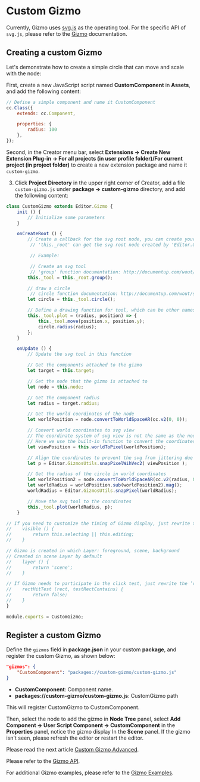 # Custom Gizmo

Currently, Gizmo uses [svg.js](http://svgjs.com/) as the operating tool. For the specific API of `svg.js`, please refer to the [Gizmo](http://documentup.com/wout/svg.js) documentation.

## Creating a custom Gizmo

Let's demonstrate how to create a simple circle that can move and scale with the node:

First, create a new JavaScript script named **CustomComponent** in **Assets**, and add the following content:

```javascript
// Define a simple component and name it CustomComponent
cc.Class({
    extends: cc.Component,

    properties: {
        radius: 100
    },
});
```

Second, in the Creator menu bar, select **Extensions -> Create New Extension Plug-in -> For all projects (in user profile folder)/For current project (in project folder)** to create a new extension package and name it `custom-gizmo`.

3. Click **Project Directory** in the upper right corner of Creator, add a file `custom-gizmo.js` under **package -> custom-gizmo** directory, and add the following content:

```javascript
class CustomGizmo extends Editor.Gizmo {
    init () {
        // Initialize some parameters
    }

    onCreateRoot () {
        // Create a callback for the svg root node, you can create your svg tool here
         // 'this._root' can get the svg root node created by 'Editor.Gizmo'

         // Example:

         // Create an svg tool
         // 'group' function documentation: http://documentup.com/wout/svg.js#groups
        this._tool = this._root.group();

        // draw a circle
         // circle function documentation: http://documentup.com/wout/svg.js#circle
        let circle = this._tool.circle();

        // Define a drawing function for tool, which can be other names
        this._tool.plot = (radius, position) => {
            this._tool.move(position.x, position.y);
            circle.radius(radius);
        };
    }

    onUpdate () {
        // Update the svg tool in this function

        // Get the components attached to the gizmo
        let target = this.target;

        // Get the node that the gizmo is attached to
        let node = this.node;

        // Get the component radius
        let radius = target.radius;

        // Get the world coordinates of the node
        let worldPosition = node.convertToWorldSpaceAR(cc.v2(0, 0));

        // Convert world coordinates to svg view
        // The coordinate system of svg view is not the same as the node coordinate system,
        // Here we use the built-in function to convert the coordinates
        let viewPosition = this.worldToPixel(worldPosition);

        // Align the coordinates to prevent the svg from jittering due to accuracy issues
        let p = Editor.GizmosUtils.snapPixelWihVec2( viewPosition );

        // Get the radius of the circle in world coordinates
        let worldPosition2 = node.convertToWorldSpaceAR(cc.v2(radius, 0));
        let worldRadius = worldPosition.sub(worldPosition2).mag();
        worldRadius = Editor.GizmosUtils.snapPixel(worldRadius);

        // Move the svg tool to the coordinates
        this._tool.plot(worldRadius, p);
    }

// If you need to customize the timing of Gizmo display, just rewrite the 'visible' function
//    visible () {
//        return this.selecting || this.editing;
//    }

// Gizmo is created in which Layer: foreground, scene, background
// Created in scene Layer by default
//    layer () {
//        return 'scene';
//    }

// If Gizmo needs to participate in the click test, just rewrite the ’rectHitTest‘ function
//    rectHitTest (rect, testRectContains) {
//        return false;
//    }
}

module.exports = CustomGizmo;
```

## Register a custom Gizmo

Define the `gizmos` field in **package.json** in your custom **package**, and register the custom Gizmo, as shown below:

```json
"gizmos": {
    "CustomComponent": "packages://custom-gizmo/custom-gizmo.js"
}
```

- **CustomComponent**: Component name.
- **packages://custom-gizmo/custom-gizmo.js**: CustomGizmo path

This will register CustomGizmo to CustomComponent.

Then, select the node to add the gizmo in **Node Tree** panel, select **Add Component -> User Script Component -> CustomComponent** in the **Properties** panel, notice the gizmo display In the **Scene** panel. If the gizmo isn't seen, please refresh the editor or restart the editor.

Please read the next article [Custom Gizmo Advanced](custom-gizmo-advance.md).

Please refer to the [Gizmo API](api/editor-framework/renderer/gizmo.md).

For additional Gizmo examples, please refer to the [Gizmo Examples](https://github.com/2youyou2/gizmo-example).

